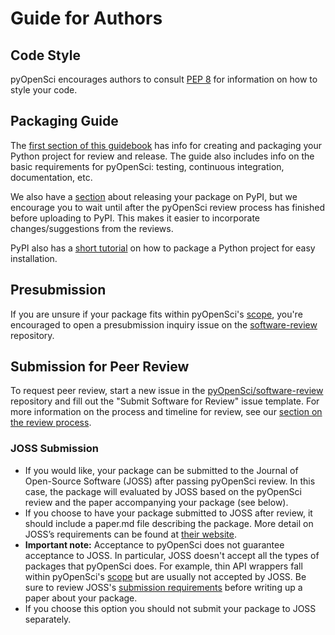 # Guide for Authors

## Code Style

pyOpenSci encourages authors to consult [PEP 8](https://www.python.org/dev/peps/pep-0008/) for information on how to style your code.

## Packaging Guide

The [first section of this guidebook](../packaging/packaging_guide) has info for creating and packaging your Python project for review and release. The guide also includes info on the basic requirements for pyOpenSci: testing, continuous integration, documentation, etc.

We also have a [section](../maintenance/release) about releasing your package on PyPI, but we encourage you to wait until after the pyOpenSci review process has finished before uploading to PyPI. This makes it easier to incorporate changes/suggestions from the reviews.

PyPI also has a [short tutorial](https://packaging.python.org/tutorials/packaging-projects/) on how to package a Python project for easy installation.  

## Presubmission 
If you are unsure if your package fits within pyOpenSci's [scope](aims_scope), you're encouraged to open a presubmission inquiry issue on the [software-review](https://github.com/pyOpenSci/software-review) repository.

## Submission for Peer Review
To request peer review, start a new issue in the [pyOpenSci/software-review](https://github.com/pyOpenSci/software-review) repository and fill out the "Submit Software for Review" issue template. For more information on the process and timeline for review, see our [section on the review process](peer_review_proc).

### JOSS Submission
- If you would like, your package can be submitted to the Journal of Open-Source Software (JOSS) after passing pyOpenSci review. In this case, the package will evaluated by JOSS based on the pyOpenSci review and the paper accompanying your package (see below).
- If you choose to have your package submitted to JOSS after review, it should include a paper.md file describing the package. More detail on JOSS’s requirements can be found at [their website](https://joss.readthedocs.io/en/latest/submitting.html#what-should-my-paper-contain).
- **Important note:** Acceptance to pyOpenSci does not guarantee acceptance to JOSS. In particular, JOSS doesn't accept all the types of packages that pyOpenSci does. For example, thin API wrappers fall within pyOpenSci's [scope](aims_scope) but are usually not accepted by JOSS. Be sure to review JOSS's [submission requirements](https://joss.readthedocs.io/en/latest/submitting.html#submission-requirements) before writing up a paper about your package.
- If you choose this option you should not submit your package to JOSS separately. 
